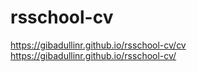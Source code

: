 # rsschool-cv
https://gibadullinr.github.io/rsschool-cv/cv
https://gibadullinr.github.io/rsschool-cv/
